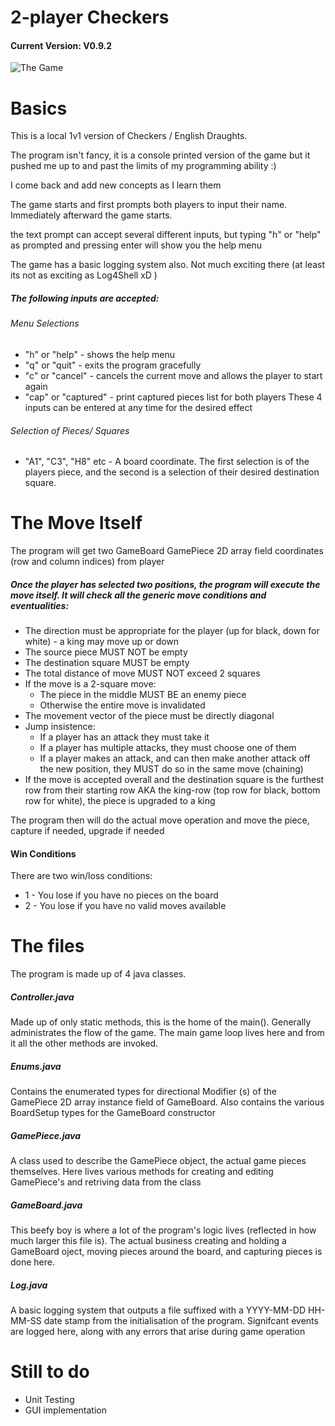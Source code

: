 # 2-player Checkers
#### Current Version: V0.9.2

![The Game](https://imgur.com/a/zSV33hN)

# Basics

This is a local 1v1 version of Checkers / English Draughts.

The program isn't fancy, it is a console printed version of the game but it pushed me up to and past the limits of my programming ability :)

I come back and add new concepts as I learn them

The game starts and first prompts both players to input their name. Immediately afterward the game starts.

the text prompt can accept several different inputs, but typing "h" or "help" as prompted and pressing enter will show you the help menu

The game has a basic logging system also. Not much exciting there (at least its not as exciting as Log4Shell xD )

##### The following inputs are accepted:

###### Menu Selections
- "h" or "help" - shows the help menu
- "q" or "quit" - exits the program gracefully
- "c" or "cancel" - cancels the current move and allows the player to start again
- "cap" or "captured" - print captured pieces list for both players
These 4 inputs can be entered at any time for the desired effect

###### Selection of Pieces/ Squares 
- "A1", "C3", "H8" etc - A board coordinate. The first selection is of the players piece, and the second is a selection of their desired destination square.

# The Move Itself

The program will get two GameBoard GamePiece 2D array field coordinates (row and column indices) from player

##### Once the player has selected two positions, the program will execute the move itself. It will check all the generic move conditions and eventualities:
- The direction must be appropriate for the player (up for black, down for white) - a king may move up or down
- The source piece MUST NOT be empty
- The destination square MUST be empty
- The total distance of move MUST NOT exceed 2 squares
- If the move is a 2-square move:
    + The piece in the middle MUST BE an enemy piece
    + Otherwise the entire move is invalidated
- The movement vector of the piece must be directly diagonal
- Jump insistence:
    + If a player has an attack they must take it
    + If a player has multiple attacks, they must choose one of them
    + If a player makes an attack, and can then make another attack off the new position, they MUST do so in the same move (chaining)
- If the move is accepted overall and the destination square is the furthest row from their starting row AKA the king-row (top row for black, bottom row for white), the piece
  is upgraded to a king

The program then will do the actual move operation and move the piece, capture if needed, upgrade if needed

#### Win Conditions
There are two win/loss conditions:
- 1 - You lose if you have no pieces on the board
- 2 - You lose if you have no valid moves available

# The files
The program is made up of 4 java classes.

##### Controller.java
Made up of only static methods, this is the home of the main(). Generally administrates the flow of the game. The main game loop lives here and from it all the other methods are invoked.
##### Enums.java
Contains the enumerated types for directional Modifier (s) of the GamePiece 2D array instance field of GameBoard. Also contains the
various BoardSetup types for the GameBoard constructor
##### GamePiece.java
A class used to describe the GamePiece object, the actual game pieces themselves. Here lives various methods for creating and editing GamePiece's and retriving data from the class
##### GameBoard.java
This beefy boy is where a lot of the program's logic lives (reflected in how much larger this file is). The actual business creating and holding a GameBoard oject, moving pieces around the board,
and capturing pieces is done here.
##### Log.java
A basic logging system that outputs a file suffixed with a YYYY-MM-DD HH-MM-SS date stamp from the initialisation of the program. Signifcant events are logged here, along with any errors that arise during game operation

# Still to do
- Unit Testing
- GUI implementation
